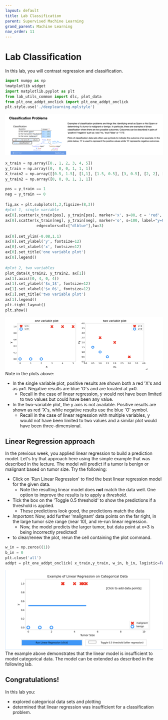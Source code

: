 ```yaml
---
layout: default
title: Lab Classification
parent: Supervised Machine Learning
grand_parent: Machine Learning
nav_order: 11
---
```

# Lab Classification

In this lab, you will contrast regression and classification.
```python
import numpy as np
%matplotlib widget
import matplotlib.pyplot as plt
from lab_utils_common import dlc, plot_data
from plt_one_addpt_onclick import plt_one_addpt_onclick
plt.style.use('./deeplearning.mplstyle')
```
![](../../../assets/images/docs/cassasa.png)
```python
x_train = np.array([0., 1, 2, 3, 4, 5])
y_train = np.array([0,  0, 0, 1, 1, 1])
X_train2 = np.array([[0.5, 1.5], [1,1], [1.5, 0.5], [3, 0.5], [2, 2], [1, 2.5]])
y_train2 = np.array([0, 0, 0, 1, 1, 1])
```
```python
pos = y_train == 1
neg = y_train == 0

fig,ax = plt.subplots(1,2,figsize=(8,3))
#plot 1, single variable
ax[0].scatter(x_train[pos], y_train[pos], marker='x', s=80, c = 'red', label="y=1")
ax[0].scatter(x_train[neg], y_train[neg], marker='o', s=100, label="y=0", facecolors='none', 
              edgecolors=dlc["dlblue"],lw=3)

ax[0].set_ylim(-0.08,1.1)
ax[0].set_ylabel('y', fontsize=12)
ax[0].set_xlabel('x', fontsize=12)
ax[0].set_title('one variable plot')
ax[0].legend()

#plot 2, two variables
plot_data(X_train2, y_train2, ax[1])
ax[1].axis([0, 4, 0, 4])
ax[1].set_ylabel('$x_1$', fontsize=12)
ax[1].set_xlabel('$x_0$', fontsize=12)
ax[1].set_title('two variable plot')
ax[1].legend()
plt.tight_layout()
plt.show()
```
![](../../../assets/images/docs/awddadaa.png)
Note in the plots above:
- In the single variable plot, positive results are shown both a red 'X's and as y=1. Negative results are blue 'O's and are located at y=0.
    - Recall in the case of linear regression, y would not have been limited to two values but could have been any value.
- In the two-variable plot, the y axis is not available.  Positive results are shown as red 'X's, while negative results use the blue 'O' symbol.
    - Recall in the case of linear regression with multiple variables, y would not have been limited to two values and a similar plot would have been three-dimensional.

## Linear Regression approach
In the previous week, you applied linear regression to build a prediction model. Let's try that approach here using the simple example that was described in the lecture. The model will predict if a tumor is benign or malignant based on tumor size.  Try the following:
- Click on 'Run Linear Regression' to find the best linear regression model for the given data.
    - Note the resulting linear model does **not** match the data well.
      One option to improve the results is to apply a *threshold*.
- Tick the box on the 'Toggle 0.5 threshold' to show the predictions if a threshold is applied.
    - These predictions look good, the predictions match the data
- *Important*: Now, add further 'malignant' data points on the far right, in the large tumor size range (near 10), and re-run linear regression.
    - Now, the model predicts the larger tumor, but data point at x=3 is being incorrectly predicted!
- to clear/renew the plot, rerun the cell containing the plot command.

```python
w_in = np.zeros((1))
b_in = 0
plt.close('all') 
addpt = plt_one_addpt_onclick( x_train,y_train, w_in, b_in, logistic=False)
```
![](../../../assets/images/docs/aqqqcsa.png)
The example above demonstrates that the linear model is insufficient to model categorical data. The model can be extended as described in the following lab.

## Congratulations!
In this lab you:
- explored categorical data sets and plotting
- determined that linear regression was insufficient for a classification problem.


